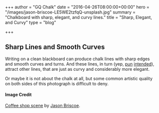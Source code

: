 +++
author = "GQ Chalk"
date = "2016-04-26T08:00:00+00:00"
hero = "/images/jason-briscoe-LE5WE2tzfqQ-unsplash.jpg"
summary = "Chalkboard with sharp, elegant, and curvy lines."
title = "Sharp, Elegant, and Curvy"
type = "blog"

+++
## Sharp Lines and Smooth Curves

Writing on a clean blackboard can produce chalk lines with sharp edges and smooth curves and turns. And these lines, in turn (yep, [pun](../first-post/ "chalky puns") [intended](../physical-and-ephemeral/ "more chalky puns")), attract other lines, that are just as curvy and considerably more elegant.

Or maybe it is not about the chalk at all, but some common artistic quality on both sides of this photograph is difficult to deny.

#### Image Credit

[Coffee shop scene](https://unsplash.com/photos/LE5WE2tzfqQ) by [Jason Briscoe](https://unsplash.com/@jbriscoe).